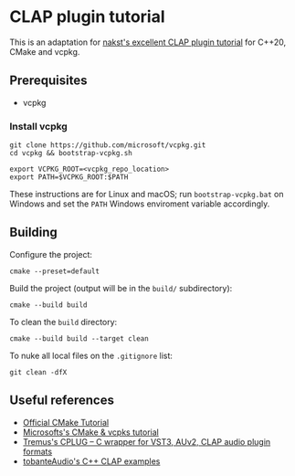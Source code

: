 # CLAP plugin tutorial

This is an adaptation for [nakst's excellent CLAP plugin
tutorial](https://nakst.gitlab.io/tutorial/clap-part-1.html) for C++20, CMake
and vcpkg.


## Prerequisites

- vcpkg

### Install vcpkg

    git clone https://github.com/microsoft/vcpkg.git
    cd vcpkg && bootstrap-vcpkg.sh

    export VCPKG_ROOT=<vcpkg_repo_location>
    export PATH=$VCPKG_ROOT:$PATH

These instructions are for Linux and macOS; run `bootstrap-vcpkg.bat` on
Windows and set the `PATH` Windows enviroment variable accordingly.


## Building

Configure the project:

    cmake --preset=default

Build the project (output will be in the `build/` subdirectory):

    cmake --build build


To clean the `build` directory:

    cmake --build build --target clean


To nuke all local files on the `.gitignore` list:

    git clean -dfX


## Useful references

- [Official CMake Tutorial](https://cmake.org/cmake/help/latest/guide/tutorial/index.html)
- [Microsofts's CMake & vcpks tutorial](https://learn.microsoft.com/en-us/vcpkg/get_started/get-started?pivots=shell-cmd)
- [Tremus's CPLUG – C wrapper for VST3, AUv2, CLAP audio plugin formats](https://github.com/Tremus/CPLUG)
- [tobanteAudio's C++ CLAP examples](https://github.com/tobanteAudio/clap-examples/tree/main)


